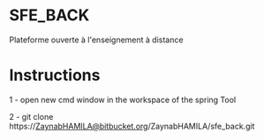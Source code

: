 # SFE_BACK

Plateforme ouverte à l&#39;enseignement à distance

# Instructions

1 - open new cmd  window in the workspace of the spring Tool

2 - git clone https://ZaynabHAMILA@bitbucket.org/ZaynabHAMILA/sfe_back.git